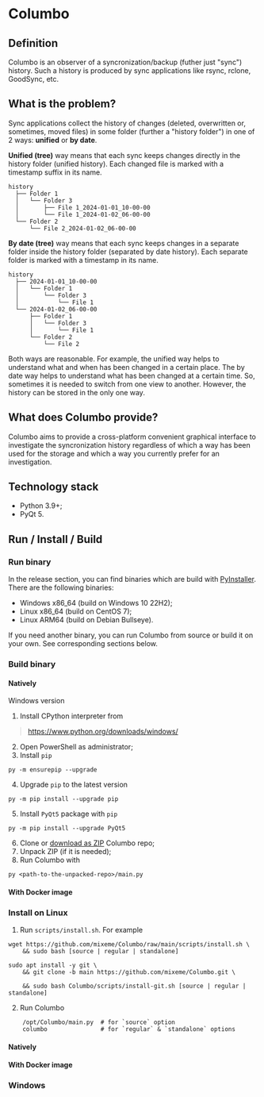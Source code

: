 # Columbo
## Definition
Columbo is an observer of a syncronization/backup (futher just "sync") history. Such a history is produced by sync applications like rsync, rclone, GoodSync, etc.

## What is the problem?
Sync applications collect the history of changes (deleted, overwritten or, sometimes, moved files) in some folder (further a "history folder") in one of 2 ways: **unified** or **by date**.

**Unified (tree)** way means that each sync keeps changes directly in the history folder (unified history). Each changed file is marked with a timestamp suffix in its name.

```
history
  ├── Folder 1
  │   └── Folder 3
  │       ├── File 1_2024-01-01_10-00-00
  │       └── File 1_2024-01-02_06-00-00
  └── Folder 2
      └── File 2_2024-01-02_06-00-00
```

**By date (tree)** way means that each sync keeps changes in a separate folder inside the history folder (separated by date history). Each separate folder is marked with a timestamp in its name.

```
history
  ├── 2024-01-01_10-00-00
  │   └── Folder 1
  │       └── Folder 3
  │           └── File 1
  └── 2024-01-02_06-00-00
      ├── Folder 1
      │   └── Folder 3
      │       └── File 1
      └── Folder 2
          └── File 2
```

Both ways are reasonable. For example, the unified way helps to understand what and when has been changed in a certain place. The by date way helps to understand what has been changed at a certain time. So, sometimes it is needed to switch from one view to another. However, the history can be stored in the only one way.

## What does Columbo provide?
Columbo aims to provide a cross-platform convenient graphical interface to investigate the syncronization history regardless of which a way has been used for the storage and which a way you currently prefer for an investigation.

## Technology stack
+ Python 3.9+;
+ PyQt 5.

## Run / Install / Build
### Run binary
In the release section, you can find binaries which are build with [PyInstaller](https://pyinstaller.org/). There are the following binaries:

+ Windows x86_64 (build on Windows 10 22H2);
+ Linux x86_64 (build on CentOS 7);
+ Linux ARM64 (build on Debian Bullseye).

If you need another binary, you can run Columbo from source or build it on your own. See corresponding sections below. 

### Build binary
#### Natively
Windows version

1. Install CPython interpreter from
> https://www.python.org/downloads/windows/
2. Open PowerShell as administrator;
3. Install `pip`
```shell
py -m ensurepip --upgrade
```
4. Upgrade `pip` to the latest version
```shell
py -m pip install --upgrade pip
```
5. Install `PyQt5` package with `pip`
```shell
py -m pip install --upgrade PyQt5
```
6. Clone or [download as ZIP](http://github.com/mixeme/Columbo/zipball/main/) Columbo repo;
7. Unpack ZIP (if it is needed);
8. Run Columbo with
```shell
py <path-to-the-unpacked-repo>/main.py
```



#### With Docker image

#### 


### Install on Linux
1. Run `scripts/install.sh`. For example
```shell
wget https://github.com/mixeme/Columbo/raw/main/scripts/install.sh \
    && sudo bash [source | regular | standalone]
   
sudo apt install -y git \
    && git clone -b main https://github.com/mixeme/Columbo.git \

    && sudo bash Columbo/scripts/install-git.sh [source | regular | standalone]
```
2. Run Columbo
```shell
    /opt/Columbo/main.py  # for `source` option
    columbo               # for `regular` & `standalone` options 
```



#### Natively


#### With Docker image

### Windows

